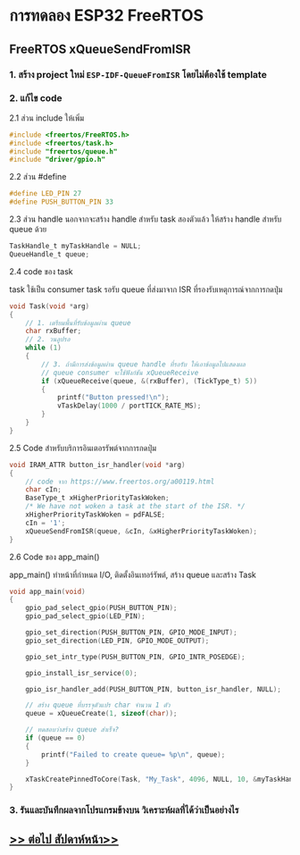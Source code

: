 # การทดลอง ESP32 FreeRTOS 
##  FreeRTOS xQueueSendFromISR


### 1. สร้าง project ใหม่ `ESP-IDF-QueueFromISR` โดยไม่ต้องใช้ template

### 2. แก้ไข code

2.1 ส่วน include ให้เพิ่ม

```c
#include <freertos/FreeRTOS.h>
#include <freertos/task.h>
#include "freertos/queue.h"
#include "driver/gpio.h"
```

2.2 ส่วน #define 

```c
#define LED_PIN 27
#define PUSH_BUTTON_PIN 33
```

2.3 ส่วน handle นอกจากจะสร้าง handle สำหรับ task สองตัวแล้ว ให้สร้าง handle สำหรับ queue ด้วย

```c
TaskHandle_t myTaskHandle = NULL;
QueueHandle_t queue;
```

2.4  code ของ task 

task  ใช้เป็น consumer task  รอรับ queue ที่ส่งมาจาก ISR ที่รองรับเหตุการณ์จากการกดปุ่ม

```c
void Task(void *arg)
{
	// 1. เตรียมพื้นที่รับข้อมูลผ่าน queue
	char rxBuffer;
	// 2. วนลูปรอ
	while (1)
	{
		// 3. ถ้ามีการส่งข้อมูลผ่าน queue handle ที่รอรับ ให้เอาข้อมูลไปแสดงผล
		// queue consumer จะใช้ฟังก์ชัน xQueueReceive
		if (xQueueReceive(queue, &(rxBuffer), (TickType_t) 5))
		{
			printf("Button pressed!\n");
			vTaskDelay(1000 / portTICK_RATE_MS);
		}
	}
}
```

2.5 Code สำหรับบริการอินเตอรรัพต์จากการกดปุ่ม

```c
void IRAM_ATTR button_isr_handler(void *arg)
{
	// code จาก https://www.freertos.org/a00119.html
	char cIn;
	BaseType_t xHigherPriorityTaskWoken;
	/* We have not woken a task at the start of the ISR. */
	xHigherPriorityTaskWoken = pdFALSE;
	cIn = '1';
	xQueueSendFromISR(queue, &cIn, &xHigherPriorityTaskWoken);
}
```

2.6 Code ของ app_main()

app_main() ทำหน้าที่กำหนด I/O, ติดตั้งอินเทอร์รัพต์, สร้าง queue และสร้าง Task


```c
void app_main(void)
{
	gpio_pad_select_gpio(PUSH_BUTTON_PIN);
	gpio_pad_select_gpio(LED_PIN);

	gpio_set_direction(PUSH_BUTTON_PIN, GPIO_MODE_INPUT);
	gpio_set_direction(LED_PIN, GPIO_MODE_OUTPUT);

	gpio_set_intr_type(PUSH_BUTTON_PIN, GPIO_INTR_POSEDGE);

	gpio_install_isr_service(0);

	gpio_isr_handler_add(PUSH_BUTTON_PIN, button_isr_handler, NULL);

	// สร้าง queue ที่บรรจุตัวแปร char จำนวน 1 ตัว
	queue = xQueueCreate(1, sizeof(char));

	// ทดสอบว่าสร้าง queue สำเร็จ?
	if (queue == 0)
	{
		printf("Failed to create queue= %p\n", queue);
	}

	xTaskCreatePinnedToCore(Task, "My_Task", 4096, NULL, 10, &myTaskHandle, 1);
}

```

### 3. รันและบันทึกผลจากโปรแกรมข้างบน วิเคราะห์ผลที่ได้ว่าเป็นอย่างไร


## [>> ต่อไป สัปดาห์หน้า>>](README.md) 